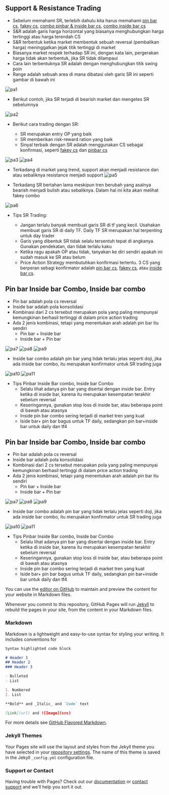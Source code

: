 ## Support & Resistance Trading

* Sebelum memahami SR, terlebih dahulu kita harus memahami [pin bar cs](), [fakey cs](), [combo pinbar & inside bar cs](), [combo inside bar cs]()
* S&R adalah garis harga horizontal yang biasanya menghubungkan harga tertinggi atau harga terendah CS 
* S&R terbentuk ketika market membentuk sebuah reversal (pembalikan harga) meninggalkan jejak titik tertinggi di market
* Biasanya market respek terhadap SR ini, dengan kata lain, pergerakan harga tidak akan terbentuk, jika SR tidak dilampaui
* Cara lain terbentuknya SR adalah dengan menghubungkan titik swing poin
* Range adalah sebuah area di mana dibatasi oleh garis SR ini seperti gambar di bawah ini

![pa1](https://user-images.githubusercontent.com/27078712/88390649-e2d2f300-cde2-11ea-9233-2dbc0f96facd.PNG)


* Berikut contoh, jika SR terjadi di bearish market dan mengetes SR sebelumnya

![pa2](https://user-images.githubusercontent.com/27078712/88390820-347b7d80-cde3-11ea-9f11-dc8e3fd94fc0.PNG)



* Berikut cara trading dengan SR:

  * SR merupakan entry OP yang baik
  * SR memberikan risk-reward ration yang baik
  * Sinyal terbaik dengan SR adalah menggunakan CS sebagai konfirmasi, seperti [fakey cs]() dan [pinbar cs]()
 
![pa3](https://user-images.githubusercontent.com/27078712/88391307-20844b80-cde4-11ea-8f95-d75e0161891f.PNG)
![pa4](https://user-images.githubusercontent.com/27078712/88391403-532e4400-cde4-11ea-8623-b7ce81814fb8.PNG)

* Terkadang di market yang trend, support akan menjadi resistance dan atau sebaliknya resistance menjadi support
![pa5](https://user-images.githubusercontent.com/27078712/88392632-840f7880-cde6-11ea-84ff-01f489b382eb.PNG)


* Terkadang SR bertahan lama meskipun tren berubah yang asalnya bearish menjadi bulish atau sebaliknya. Dalam hal ini kita akan melihat fakey combo 

![pa6](https://user-images.githubusercontent.com/27078712/88392769-c933aa80-cde6-11ea-84a6-bd6cae8607d3.PNG)


* Tips SR Trading:

  * Jangan terlalu banyak membuat garis SR di tf yang kecil. Usahakan membuat garis SR di daily TF. Daily TF SR merupakan hal terpenting untuk day trader
  * Garis yang dibentuk SR tidak selalu tersentuh tepat di angkanya. Gunakan pendekatan, dan tidak terlalu kaku
  * Ketika ragu apakah OP atau tidak, tanyakan ke diri sendiri apakah ini sudah masuk ke SR atau belum
  * Price Action Strategy membutuhkan konfirmasi tertentu. 3 CS yang berperan sebagi konfirmator adalah [pin bar cs](), [fakey cs](), atau [inside bar cs]().



  
 ## Pin bar Inside bar Combo, Inside bar combo
 
 * Pin bar adalah pola cs reversal
 * Inside bar adalah pola konsolidasi
 * Kombinasi dari 2 cs tersebut merupakan pola yang paling mempunyai kemungkinan berhasil tertinggi di dalam price action trading
 * Ada 2 jenis kombinasi, tetapi yang menentukan arah adalah pin bar itu sendiri
   * Pin bar + Inside bar
   * Inside bar + Pin bar
   
![pa7](https://user-images.githubusercontent.com/27078712/88395896-f5055f00-cdeb-11ea-979b-990d03af28e7.PNG)
![pa8](https://user-images.githubusercontent.com/27078712/88395911-fafb4000-cdeb-11ea-9e54-7c529ed81437.PNG)
![pa9](https://user-images.githubusercontent.com/27078712/88395927-ffbff400-cdeb-11ea-8408-08d47e8f168e.PNG)

* Inside bar combo adalah pin bar yang tidak terlalu jelas seperti doji, jika ada inside bar combo, itu merupakan konfirmator untuk SR trading juga

![pa10](https://user-images.githubusercontent.com/27078712/88397542-44e52580-cdee-11ea-98a4-a281acc42a96.PNG)
![pa11](https://user-images.githubusercontent.com/27078712/88397585-57f7f580-cdee-11ea-9843-08e1b14c094b.PNG)

* Tips Pinbar Inside Bar combo, Inside bar Combo
  * Selalu lihat adanya pin bar yang disertai dengan inside bar. Entry ketika di inside bar, karena itu merupakan kesempatan terakhir sebelum reversal
  * Keseringannya, gunakan stop loss di inside bar, atau beberapa point di bawah atau atasnya
  * Inside pin bar combo sering terjadi di market tren yang kuat
  * Iside bar+ pin bar bagus untuk TF daily, sedangkan pin bar+inside bar untuk daily dan tf4


 
 
 









## Pin bar Inside bar Combo, Inside bar combo

* Pin bar adalah pola cs reversal
 * Inside bar adalah pola konsolidasi
 * Kombinasi dari 2 cs tersebut merupakan pola yang paling mempunyai kemungkinan berhasil tertinggi di dalam price action trading
 * Ada 2 jenis kombinasi, tetapi yang menentukan arah adalah pin bar itu sendiri
   * Pin bar + Inside bar
   * Inside bar + Pin bar
   
![pa7](https://user-images.githubusercontent.com/27078712/88395896-f5055f00-cdeb-11ea-979b-990d03af28e7.PNG)
![pa8](https://user-images.githubusercontent.com/27078712/88395911-fafb4000-cdeb-11ea-9e54-7c529ed81437.PNG)
![pa9](https://user-images.githubusercontent.com/27078712/88395927-ffbff400-cdeb-11ea-8408-08d47e8f168e.PNG)

* Inside bar combo adalah pin bar yang tidak terlalu jelas seperti doji, jika ada inside bar combo, itu merupakan konfirmator untuk SR trading juga

![pa10](https://user-images.githubusercontent.com/27078712/88397542-44e52580-cdee-11ea-98a4-a281acc42a96.PNG)
![pa11](https://user-images.githubusercontent.com/27078712/88397585-57f7f580-cdee-11ea-9843-08e1b14c094b.PNG)

* Tips Pinbar Inside Bar combo, Inside bar Combo
  * Selalu lihat adanya pin bar yang disertai dengan inside bar. Entry ketika di inside bar, karena itu merupakan kesempatan terakhir sebelum reversal
  * Keseringannya, gunakan stop loss di inside bar, atau beberapa point di bawah atau atasnya
  * Inside pin bar combo sering terjadi di market tren yang kuat
  * Iside bar+ pin bar bagus untuk TF daily, sedangkan pin bar+inside bar untuk daily dan tf4



You can use the [editor on GitHub](https://github.com/itsmecevi/price-action-strategy/edit/master/README.md) to maintain and preview the content for your website in Markdown files.

Whenever you commit to this repository, GitHub Pages will run [Jekyll](https://jekyllrb.com/) to rebuild the pages in your site, from the content in your Markdown files.

### Markdown

Markdown is a lightweight and easy-to-use syntax for styling your writing. It includes conventions for

```markdown
Syntax highlighted code block

# Header 1
## Header 2
### Header 3

- Bulleted
- List

1. Numbered
2. List

**Bold** and _Italic_ and `Code` text

[Link](url) and ![Image](src)
```

For more details see [GitHub Flavored Markdown](https://guides.github.com/features/mastering-markdown/).

### Jekyll Themes

Your Pages site will use the layout and styles from the Jekyll theme you have selected in your [repository settings](https://github.com/itsmecevi/price-action-strategy/settings). The name of this theme is saved in the Jekyll `_config.yml` configuration file.

### Support or Contact

Having trouble with Pages? Check out our [documentation](https://help.github.com/categories/github-pages-basics/) or [contact support](https://github.com/contact) and we’ll help you sort it out.
